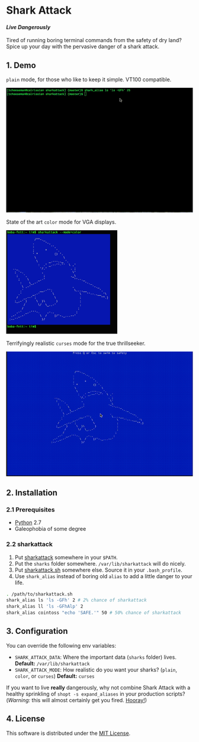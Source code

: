 # Shark Attack
#### _Live Dangerously_

Tired of running boring terminal commands from the safety of dry land? Spice up your day with the pervasive danger of a shark attack.

## 1. Demo

`plain` mode, for those who like to keep it simple. VT100 compatible.

![Plain Mode Demo](https://raw.githubusercontent.com/cirla/sharkattack/master/demo/plain.gif)

State of the art `color` mode for VGA displays.

<img src="https://raw.githubusercontent.com/cirla/sharkattack/master/demo/color.png" alt="Color Mode Demo" width="300px">

Terrifyingly realistic `curses` mode for the true thrillseeker.

![Curses Mode Demo](https://raw.githubusercontent.com/cirla/sharkattack/master/demo/curses.gif)

## 2. Installation
### 2.1 Prerequisites
* [Python](https://www.python.org/) 2.7
* Galeophobia of some degree

### 2.2 sharkattack
1. Put [sharkattack](https://raw.githubusercontent.com/cirla/sharkattack/master/bin/sharkattack) somewhere in your
   `$PATH`.
2. Put the `sharks` folder somewhere. `/var/lib/sharkattack` will do nicely.
3. Put [sharkattack.sh](https://raw.githubusercontent.com/cirla/sharkattack/master/sharkattack.sh) somewhere else. Source it in your `.bash_profile`.
4. Use `shark_alias` instead of boring old `alias` to add a little danger to your life.

```bash
. /path/to/sharkattack.sh
shark_alias ls 'ls -GFh' 2 # 2% chance of sharkattack
shark_alias ll 'ls -GFhAlp' 2
shark_alias cointoss "echo 'SAFE.'" 50 # 50% chance of sharkattack
```

## 3. Configuration
You can override the following env variables:
* `SHARK_ATTACK_DATA`: Where the important data (`sharks` folder) lives. **Default:** `/var/lib/sharkattack`
* `SHARK_ATTACK_MODE`: How realistic do you want your sharks? (`plain`, `color`, or `curses`) **Default:** `curses`

If you want to live **really** dangerously, why not combine Shark Attack with a healthy sprinkling of `shopt -s expand_aliases` in your production scripts? (*Warning:* this will almost certainly get you fired. [Hooray!](http://www.yellow5.com/pokey/archive/index86.html))

## 4. License
This software is distributed under the [MIT License](https://raw.githubusercontent.com/cirla/sharkattack/master/LICENSE).

